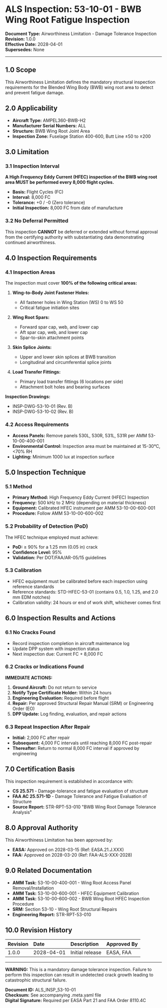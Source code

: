 # ALS Inspection: 53-10-01 - BWB Wing Root Fatigue Inspection

**Document Type:** Airworthiness Limitation - Damage Tolerance Inspection  
**Revision:** 1.0.0  
**Effective Date:** 2028-04-01  
**Supersedes:** None

---

## 1.0 Scope

This Airworthiness Limitation defines the mandatory structural inspection requirements for the Blended Wing Body (BWB) wing root area to detect and prevent fatigue damage.

## 2.0 Applicability

- **Aircraft Type:** AMPEL360-BWB-H2
- **Manufacturer Serial Numbers:** ALL
- **Structure:** BWB Wing Root Joint Area
- **Inspection Zone:** Fuselage Station 400-600, Butt Line ±50 to ±200

## 3.0 Limitation

### 3.1 Inspection Interval

**A High Frequency Eddy Current (HFEC) inspection of the BWB wing root area MUST be performed every 8,000 flight cycles.**

- **Basis:** Flight Cycles (FC)
- **Interval:** 8,000 FC
- **Tolerance:** +0 / -0 (Zero tolerance)
- **Initial Inspection:** 8,000 FC from date of manufacture

### 3.2 No Deferral Permitted

This inspection **CANNOT** be deferred or extended without formal approval from the certifying authority with substantiating data demonstrating continued airworthiness.

## 4.0 Inspection Requirements

### 4.1 Inspection Areas

The inspection must cover **100% of the following critical areas:**

1. **Wing-to-Body Joint Fastener Holes:**
   - All fastener holes in Wing Station (WS) 0 to WS 50
   - Critical fatigue initiation sites

2. **Wing Root Spars:**
   - Forward spar cap, web, and lower cap
   - Aft spar cap, web, and lower cap
   - Spar-to-skin attachment points

3. **Skin Splice Joints:**
   - Upper and lower skin splices at BWB transition
   - Longitudinal and circumferential splice joints

4. **Load Transfer Fittings:**
   - Primary load transfer fittings (6 locations per side)
   - Attachment bolt holes and bearing surfaces

**Inspection Drawings:**
- INSP-DWG-53-10-01 (Rev. B)
- INSP-DWG-53-10-02 (Rev. B)

### 4.2 Access Requirements

- **Access Panels:** Remove panels 530L, 530R, 531L, 531R per AMM 53-10-00-400-001
- **Environmental Control:** Inspection area must be maintained at 15-30°C, <70% RH
- **Lighting:** Minimum 1000 lux at inspection surface

## 5.0 Inspection Technique

### 5.1 Method

- **Primary Method:** High Frequency Eddy Current (HFEC) Inspection
- **Frequency:** 500 kHz to 2 MHz (depending on material thickness)
- **Equipment:** Calibrated HFEC instrument per AMM 53-10-00-600-001
- **Procedure:** Follow AMM 53-10-00-600-002

### 5.2 Probability of Detection (PoD)

The HFEC technique employed must achieve:
- **PoD:** ≥ 90% for a 1.25 mm (0.05 in) crack
- **Confidence Level:** 95%
- **Validation:** Per DOT/FAA/AR-05/15 guidelines

### 5.3 Calibration

- HFEC equipment must be calibrated before each inspection using reference standards
- Reference standards: STD-HFEC-53-01 (contains 0.5, 1.0, 1.25, and 2.0 mm EDM notches)
- Calibration validity: 24 hours or end of work shift, whichever comes first

## 6.0 Inspection Results and Actions

### 6.1 No Cracks Found

- Record inspection completion in aircraft maintenance log
- Update DPP system with inspection status
- Next inspection due: Current FC + 8,000 FC

### 6.2 Cracks or Indications Found

**IMMEDIATE ACTIONS:**
1. **Ground Aircraft:** Do not return to service
2. **Notify Type Certificate Holder:** Within 24 hours
3. **Engineering Evaluation:** Required before flight
4. **Repair:** Per approved Structural Repair Manual (SRM) or Engineering Order (EO)
5. **DPP Update:** Log finding, evaluation, and repair actions

### 6.3 Repeat Inspection After Repair

- **Initial:** 2,000 FC after repair
- **Subsequent:** 4,000 FC intervals until reaching 8,000 FC post-repair
- **Thereafter:** Return to normal 8,000 FC interval if approved by engineering

## 7.0 Certification Basis

This inspection requirement is established in accordance with:
- **CS 25.571** - Damage-tolerance and fatigue evaluation of structure
- **FAA AC 25.571-1D** - Damage Tolerance and Fatigue Evaluation of Structure
- **Source Report:** STR-RPT-53-010 "BWB Wing Root Damage Tolerance Analysis"

## 8.0 Approval Authority

This Airworthiness Limitation has been approved by:
- **EASA:** Approved on 2028-03-15 (Ref: EASA.21.J.XXX)
- **FAA:** Approved on 2028-03-20 (Ref: FAA-ALS-XXX-2028)

## 9.0 Related Documentation

- **AMM Task:** 53-10-00-400-001 - Wing Root Access Panel Removal/Installation
- **AMM Task:** 53-10-00-600-001 - HFEC Equipment Calibration
- **AMM Task:** 53-10-00-600-002 - BWB Wing Root HFEC Inspection Procedure
- **SRM:** Section 53-10 - Wing Root Structural Repairs
- **Engineering Report:** STR-RPT-53-010

## 10.0 Revision History

| Revision | Date | Description | Approved By |
|:---------|:-----|:------------|:------------|
| 1.0.0 | 2028-04-01 | Initial release | EASA, FAA |

---

**WARNING:** This is a mandatory damage tolerance inspection. Failure to perform this inspection can result in undetected crack growth leading to catastrophic structural failure.

**Document ID:** ALS_INSP_53-10-01  
**Checksum:** See accompanying .meta.yaml file  
**Digital Signature:** Required per EASA Part 21 and FAA Order 8110.4C
